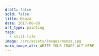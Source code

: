 ```yaml
---
draft: false
sold: false
title: Manza
date: 2017-06-08
art_type: painting
tags:
  - still-life
image: /src/assets/images/manza.jpg
main_image_alt: WRITE YOUR IMAGE ALT HERE
---
```

